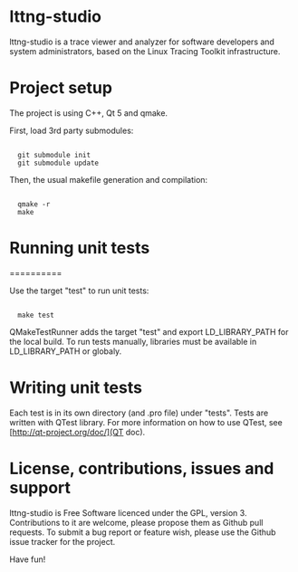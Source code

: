 # lttng-studio

lttng-studio is a trace viewer and analyzer for software developers and system administrators, based on the Linux Tracing Toolkit infrastructure.

# Project setup

The project is using C++, Qt 5 and qmake.

First, load 3rd party submodules:

<pre><code>
  git submodule init
  git submodule update
</pre></code>

Then, the usual makefile generation and compilation:

<pre><code>
  qmake -r
  make
</pre></code>

# Running unit tests
==========

Use the target "test" to run unit tests:

<pre><code>
  make test
</pre></code>

QMakeTestRunner adds the target "test" and export LD_LIBRARY_PATH for the local build. To run tests manually, libraries must be available in LD_LIBRARY_PATH or globaly.

# Writing unit tests

Each test is in its own directory (and .pro file) under "tests". Tests are written with QTest library. For more information on how to use QTest, see [http://qt-project.org/doc/](QT doc).

# License, contributions, issues and support

lttng-studio is Free Software licenced under the GPL, version 3. Contributions to it are welcome, please propose them as Github pull requests. To submit a bug report or feature wish, please use the Github issue tracker for the project.

Have fun!
